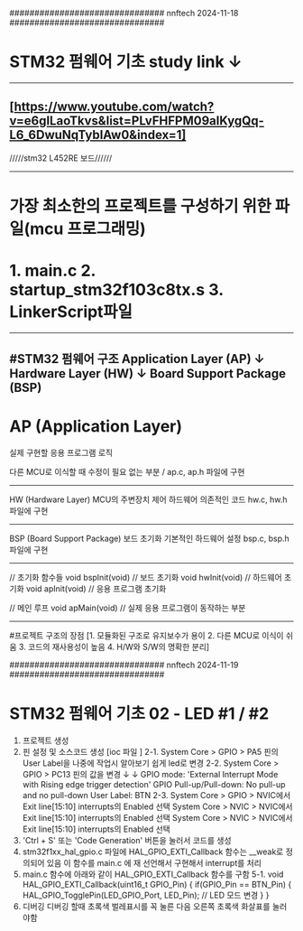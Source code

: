 ############################### nnftech 2024-11-18 ###############################

# STM32 펌웨어 기초 study link ↓
------------------------------------------------------------------------------------------------------------------
[https://www.youtube.com/watch?v=e6gILaoTkvs&list=PLvFHFPM09alKygQq-L6_6DwuNqTybIAw0&index=1]
------------------------------------------------------------------------------------------------------------------
/////stm32 L452RE 보드////// 

------------------------------------------------------------------------------------------------------------------
# 가장 최소한의 프로젝트를 구성하기 위한 파일(mcu 프로그래밍) 
# 1. main.c 2. startup_stm32f103c8tx.s 3. LinkerScript파일
------------------------------------------------------------------------------------------------------------------
  #STM32 펌웨어 구조
  Application Layer (AP)
      ↓
  Hardware Layer (HW)
      ↓
  Board Support Package (BSP)
------------------------------------------------------------------------------------------------------------------
  
# AP (Application Layer)

실제 구현할 응용 프로그램 로직

다른 MCU로 이식할 때 수정이 필요 없는 부분 / ap.c, ap.h 파일에 구현

------------------------------------------------------------------------------------------------------------------

HW (Hardware Layer)
MCU의 주변장치 제어
하드웨어 의존적인 코드
hw.c, hw.h 파일에 구현

------------------------------------------------------------------------------------------------------------------

BSP (Board Support Package)
보드 초기화
기본적인 하드웨어 설정
bsp.c, bsp.h 파일에 구현

-------------------------------------------------------------------------------------------------------------------

// 초기화 함수들 
void bspInit(void)  // 보드 초기화
void hwInit(void)   // 하드웨어 초기화
void apInit(void)   // 응용 프로그램 초기화

// 메인 루프
void apMain(void)   // 실제 응용 프로그램이 동작하는 부분

--------------------------------------------------------------------------------------------------------------------

#프로젝트 구조의 장점
[1. 모듈화된 구조로 유지보수가 용이 2. 다른 MCU로 이식이 쉬움 3. 코드의 재사용성이 높음 4. H/W와 S/W의 명확한 분리]



############################### nnftech 2024-11-19 ###############################

# STM32 펌웨어 기초 02 - LED #1 / #2 

1. 프로젝트 생성
2. 핀 설정 및 소스코드 생성 [ioc 파일 ]
2-1. System Core > GPIO > PA5 핀의 User Label을 나중에 작업시 알아보기 쉽게 led로 변경
2-2. System Core > GPIO > PC13 핀의 값을 변경 ↓ ↓
GPIO mode: 'External Interrupt Mode with Rising edge trigger detection'
GPIO Pull-up/Pull-down: No pull-up and no pull-down
User Label: BTN
2-3. System Core > GPIO > NVIC에서 Exit line[15:10] interrupts의 Enabled 선택
     System Core > NVIC > NVIC에서 Exit line[15:10] interrupts의 Enabled 선택
     System Core > NVIC > NVIC에서 Exit line[15:10] interrupts의 Enabled 선택
3. 'Ctrl + S' 또는 'Code Generation' 버튼을 눌러서 코드를 생성
4. stm32f1xx_hal_gpio.c 파일에 HAL_GPIO_EXTI_Callback 함수는 __weak로 정의되어 있음
   이 함수를 main.c 에 재 선언해서 구현해서 interrupt를 처리
5. main.c 함수에 아래와 같이 HAL_GPIO_EXTI_Callback 함수를 구함
5-1. void HAL_GPIO_EXTI_Callback(uint16_t GPIO_Pin)
{
	if(GPIO_Pin == BTN_Pin)
	{
		HAL_GPIO_TogglePin(LED_GPIO_Port, LED_Pin);  // LED 모드 변경
	}
}
6. 디버깅  디버깅 할때 초록색 벌레표시를 꼭 눌른 다음 오른쪽 초록색 화살표를 눌러야함 
